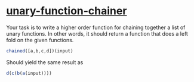 [unary-function-chainer](https://www.codewars.com/kata/unary-function-chainer/train/javascript)
=

Your task is to write a higher order function for chaining together a list of unary functions. In other words, it should return a function that does a left fold on the given functions.

```javascript
chained([a,b,c,d])(input)
```
Should yield the same result as

```javascript
d(c(b(a(input))))
```

